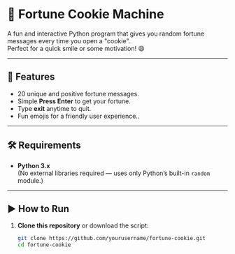 # 🥠 Fortune Cookie Machine

A fun and interactive Python program that gives you random fortune messages every time you open a "cookie".  
Perfect for a quick smile or some motivation! 😄

---

## 📜 Features
- 20 unique and positive fortune messages.
- Simple **Press Enter** to get your fortune.
- Type **exit** anytime to quit.
- Fun emojis for a friendly user experience..

---

## 🛠 Requirements
- **Python 3.x**  
(No external libraries required — uses only Python’s built-in `random` module.)

---

## ▶ How to Run

1. **Clone this repository** or download the script:
   ```bash
   git clone https://github.com/yourusername/fortune-cookie.git
   cd fortune-cookie
